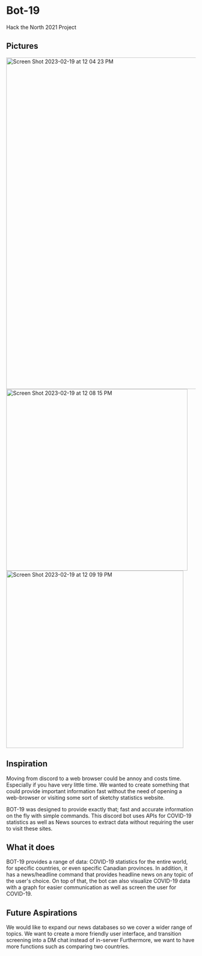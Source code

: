 # Bot-19
Hack the North 2021 Project

## Pictures
<img width="880" alt="Screen Shot 2023-02-19 at 12 04 23 PM" src="https://user-images.githubusercontent.com/58956834/219963165-9b627c8b-b7ca-4721-a191-09e5f9cf4ee0.png">

<img width="482" alt="Screen Shot 2023-02-19 at 12 08 15 PM" src="https://user-images.githubusercontent.com/58956834/219963279-b907e303-5e16-4432-8fef-f6aca7ad5ab9.png">

<img width="471" alt="Screen Shot 2023-02-19 at 12 09 19 PM" src="https://user-images.githubusercontent.com/58956834/219963402-acdca49e-e13b-44f8-b9db-cfb2fca0a658.png">

## Inspiration
  Moving from discord to a web browser could be annoy and costs time. Especially if you have very little time.
  We wanted to create something that could provide important information fast without the need of opening a web-browser or 
  visiting some sort of sketchy statistics website.
  
  BOT-19 was designed to provide exactly that; fast and accurate information on the fly with simple commands. This discord bot
  uses APIs for COVID-19 statistics as well as News sources to extract data without requiring the user to visit these sites.

## What it does
  BOT-19 provides a range of data: COVID-19 statistics for the entire world, for specific countries, or even specific Canadian provinces. 
  In addition, it has a news/headline command that provides headline news on any topic of the user's choice. 
  On top of that, the bot can also visualize COVID-19 data with a graph for easier communication as well as screen the user for COVID-19.
  
## Future Aspirations
  We would like to expand our news databases so we cover a wider range of topics.
  We want to create a more friendly user interface, and transition screening into a DM chat instead of in-server
  Furthermore, we want to have more functions such as comparing two countries.
